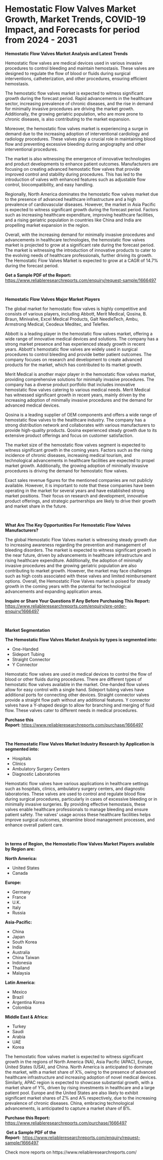 <p><h1>Hemostatic Flow Valves Market Growth, Market Trends, COVID-19 Impact, and Forecasts for period from 2024 - 2031</h1></p><p><strong>Hemostatic Flow Valves Market Analysis and Latest Trends</strong></p>
<p><p>Hemostatic flow valves are medical devices used in various invasive procedures to control bleeding and maintain hemostasis. These valves are designed to regulate the flow of blood or fluids during surgical interventions, catheterization, and other procedures, ensuring efficient hemostasis.</p><p>The hemostatic flow valves market is expected to witness significant growth during the forecast period. Rapid advancements in the healthcare sector, increasing prevalence of chronic diseases, and the rise in demand for minimally invasive procedures are driving the market growth. Additionally, the growing geriatric population, who are more prone to chronic diseases, is also contributing to the market expansion.</p><p>Moreover, the hemostatic flow valves market is experiencing a surge in demand due to the increasing adoption of interventional cardiology and radiology procedures. These valves play a crucial role in maintaining blood flow and preventing excessive bleeding during angiography and other interventional procedures.</p><p>The market is also witnessing the emergence of innovative technologies and product developments to enhance patient outcomes. Manufacturers are focusing on creating advanced hemostatic flow valves that provide improved control and stability during procedures. This has led to the introduction of valves with enhanced features such as adjustable flow control, biocompatibility, and easy handling.</p><p>Regionally, North America dominates the hemostatic flow valves market due to the presence of advanced healthcare infrastructure and a high prevalence of cardiovascular diseases. However, the market in Asia Pacific is expected to witness significant growth during the forecast period. Factors such as increasing healthcare expenditure, improving healthcare facilities, and a rising geriatric population in countries like China and India are propelling market expansion in the region.</p><p>Overall, with the increasing demand for minimally invasive procedures and advancements in healthcare technologies, the hemostatic flow valves market is projected to grow at a significant rate during the forecast period. The market is witnessing the introduction of innovative products to cater to the evolving needs of healthcare professionals, further driving its growth. The Hemostatic Flow Valves Market is expected to grow at a CAGR of 14.7% during the forecast period.</p></p>
<p><strong>Get a Sample PDF of the Report:&nbsp;</strong> <a href="https://www.reliableresearchreports.com/enquiry/request-sample/1666497">https://www.reliableresearchreports.com/enquiry/request-sample/1666497</a></p>
<p>&nbsp;</p>
<p><strong>Hemostatic Flow Valves Major Market Players</strong></p>
<p><p>The global market for hemostatic flow valves is highly competitive and consists of various players, including Abbott, Merit Medical, Qosina, B. Braun, Minivalve, Excel Medical Products, Galt NeedleTech, Ambu, Armstrong Medical, Ceodeux Meditec, and Teleflex.</p><p>Abbott is a leading player in the hemostatic flow valves market, offering a wide range of innovative medical devices and solutions. The company has a strong market presence and has experienced steady growth in recent years. Abbott's hemostatic flow valves are widely used in surgical procedures to control bleeding and provide better patient outcomes. The company focuses on research and development to create advanced products for the market, which has contributed to its market growth.</p><p>Merit Medical is another major player in the hemostatic flow valves market, providing comprehensive solutions for minimally invasive procedures. The company has a diverse product portfolio that includes innovative hemostatic flow valves catering to various medical needs. Merit Medical has witnessed significant growth in recent years, mainly driven by the increasing adoption of minimally invasive procedures and the demand for advanced medical devices.</p><p>Qosina is a leading supplier of OEM components and offers a wide range of hemostatic flow valves to the healthcare industry. The company has a strong distribution network and collaborates with various manufacturers to provide high-quality products. Qosina experienced steady growth due to its extensive product offerings and focus on customer satisfaction.</p><p>The market size of the hemostatic flow valves segment is expected to witness significant growth in the coming years. Factors such as the rising incidence of chronic diseases, increasing medical tourism, and technological advancements in healthcare facilities are expected to propel market growth. Additionally, the growing adoption of minimally invasive procedures is driving the demand for hemostatic flow valves.</p><p>Exact sales revenue figures for the mentioned companies are not publicly available. However, it is important to note that these companies have been operating in the market for several years and have established strong market positions. Their focus on research and development, innovative product offerings, and strategic partnerships are likely to drive their growth and market share in the future.</p></p>
<p>&nbsp;</p>
<p><strong>What Are The Key Opportunities For Hemostatic Flow Valves Manufacturers?</strong></p>
<p><p>The global Hemostatic Flow Valves market is witnessing steady growth due to increasing awareness regarding the prevention and management of bleeding disorders. The market is expected to witness significant growth in the near future, driven by advancements in healthcare infrastructure and rising healthcare expenditure. Additionally, the adoption of minimally invasive procedures and the growing geriatric population are also contributing to market growth. However, the market may face challenges such as high costs associated with these valves and limited reimbursement options. Overall, the Hemostatic Flow Valves market is poised for steady growth in the coming years with the potential for technological advancements and expanding application areas.</p></p>
<p><strong>Inquire or Share Your Questions If Any Before Purchasing This Report:</strong> <a href="https://www.reliableresearchreports.com/enquiry/pre-order-enquiry/1666497">https://www.reliableresearchreports.com/enquiry/pre-order-enquiry/1666497</a></p>
<p>&nbsp;</p>
<p><strong>Market Segmentation</strong></p>
<p><strong>The Hemostatic Flow Valves Market Analysis by types is segmented into:</strong></p>
<p><ul><li>One-Handed</li><li>Sideport Tubing</li><li>Straight Connector</li><li>Y Connector</li></ul></p>
<p><p>Hemostatic flow valves are used in medical devices to control the flow of blood or other fluids during procedures. There are different types of hemostatic flow valves available in the market. One-handed flow valves allow for easy control with a single hand. Sideport tubing valves have additional ports for connecting other devices. Straight connector valves provide a straight flow path without any additional features. Y connector valves have a Y-shaped design to allow for branching and merging of fluid flow. These valves cater to different needs in medical procedures.</p></p>
<p><strong>Purchase this Report:&nbsp;</strong><a href="https://www.reliableresearchreports.com/purchase/1666497">https://www.reliableresearchreports.com/purchase/1666497</a></p>
<p>&nbsp;</p>
<p><strong>The Hemostatic Flow Valves Market Industry Research by Application is segmented into:</strong></p>
<p><ul><li>Hospitals</li><li>Clinics</li><li>Ambulatory Surgery Centers</li><li>Diagnostic Laboratories</li></ul></p>
<p><p>Hemostatic flow valves have various applications in healthcare settings such as hospitals, clinics, ambulatory surgery centers, and diagnostic laboratories. These valves are used to control and regulate blood flow during surgical procedures, particularly in cases of excessive bleeding or in minimally invasive surgeries. By providing effective hemostasis, these valves enable healthcare professionals to manage bleeding and ensure patient safety. The valves' usage across these healthcare facilities helps improve surgical outcomes, streamline blood management processes, and enhance overall patient care.</p></p>
<p>&nbsp;</p>
<p><strong>In terms of Region, the Hemostatic Flow Valves Market Players available by Region are:</strong></p>
<p>
    <p> <strong> North America: </strong>
        <ul>
            <li>United States</li>
            <li>Canada</li>
        </ul>
        </p> 
    <p> <strong> Europe: </strong>
        <ul>
            <li>Germany</li>
            <li>France</li>
            <li>U.K.</li>
            <li>Italy</li>
            <li>Russia</li>
        </ul>
        </p> 
    <p> <strong> Asia-Pacific: </strong>
        <ul>
            <li>China</li>
            <li>Japan</li>
            <li>South Korea</li>
            <li>India</li>
            <li>Australia</li>
            <li>China Taiwan</li>
            <li>Indonesia</li>
            <li>Thailand</li>
            <li>Malaysia</li>
        </ul>
        </p> 
    <p> <strong> Latin America: </strong>
        <ul>
            <li>Mexico</li>
            <li>Brazil</li>
            <li>Argentina Korea</li>
            <li>Colombia</li>
        </ul>
        </p> 
    <p> <strong> Middle East & Africa: </strong>
        <ul>
            <li>Turkey</li>
            <li>Saudi</li>
            <li>Arabia</li>
            <li>UAE</li>
            <li>Korea</li>
        </ul>
    </p>
    </p>
<p><p>The hemostatic flow valves market is expected to witness significant growth in the regions of North America (NA), Asia Pacific (APAC), Europe, United States (USA), and China. North America is anticipated to dominate the market, with a market share of X%, owing to the presence of advanced healthcare infrastructure and increasing adoption of novel medical devices. Similarly, APAC region is expected to showcase substantial growth, with a market share of Y%, driven by rising investments in healthcare and a large patient pool. Europe and the United States are also likely to exhibit significant market shares of Z% and A% respectively, due to the increasing prevalence of chronic diseases. China, embracing technological advancements, is anticipated to capture a market share of B%.</p></p>
<p><strong>Purchase this Report: </strong><a href="https://www.reliableresearchreports.com/purchase/1666497">https://www.reliableresearchreports.com/purchase/1666497</a></p>
<p>&nbsp;<strong>Get a Sample PDF of the Report:&nbsp;&nbsp;</strong><a href="https://www.reliableresearchreports.com/enquiry/request-sample/1666497">https://www.reliableresearchreports.com/enquiry/request-sample/1666497</a></p>
<p><strong></strong></p>
<p>Check more reports on https://www.reliableresearchreports.com/</p>